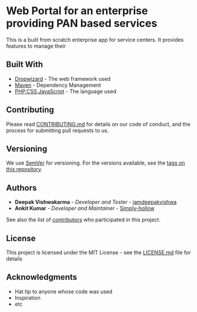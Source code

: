 # Web Portal for an enterprise providing PAN based services

This is a built from scratch enterprise app for service centers. It provides features to manage their 


## Built With

* [Dropwizard](http://www.dropwizard.io/1.0.2/docs/) - The web framework used
* [Maven](https://maven.apache.org/) - Dependency Management
* [PHP,CSS,JavaScript]() - The language used 

## Contributing

Please read [CONTRIBUTING.md](https://gist.github.com/PurpleBooth/b24679402957c63ec426) for details on our code of conduct, and the process for submitting pull requests to us.

## Versioning

We use [SemVer](http://semver.org/) for versioning. For the versions available, see the [tags on this repository](https://github.com/your/project/tags). 

## Authors

* **Deepak Vishwakarma** - *Developer and Tester* - [iamdeepakvishwa](https://github.com/iamdeepakvishwa)
* **Ankit Kumar** - *Developer and Maintainer* - [Simply-hollow](https://github.com/Simply-hollow)

See also the list of [contributors](https://github.com/your/project/contributors) who participated in this project.

## License

This project is licensed under the MIT License - see the [LICENSE.md](LICENSE.md) file for details

## Acknowledgments

* Hat tip to anyone whose code was used
* Inspiration
* etc
